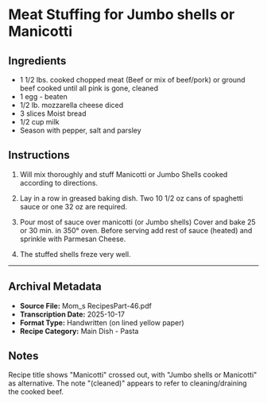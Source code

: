 # Meat Stuffing for Jumbo shells or Manicotti

## Ingredients

- 1 1/2 lbs. cooked chopped meat (Beef or mix of beef/pork) or ground beef cooked until all pink is gone, cleaned
- 1 egg - beaten
- 1/2 lb. mozzarella cheese diced
- 3 slices Moist bread
- 1/2 cup milk
- Season with pepper, salt and parsley

## Instructions

1. Will mix thoroughly and stuff Manicotti or Jumbo Shells cooked according to directions.

2. Lay in a row in greased baking dish. Two 10 1/2 oz cans of spaghetti sauce or one 32 oz are required.

3. Pour most of sauce over manicotti (or Jumbo shells) Cover and bake 25 or 30 min. in 350° oven. Before serving add rest of sauce (heated) and sprinkle with Parmesan Cheese.

4. The stuffed shells freze very well.

---

## Archival Metadata

- **Source File:** Mom_s RecipesPart-46.pdf
- **Transcription Date:** 2025-10-17
- **Format Type:** Handwritten (on lined yellow paper)
- **Recipe Category:** Main Dish - Pasta

## Notes

Recipe title shows "Manicotti" crossed out, with "Jumbo shells or Manicotti" as alternative. The note "(cleaned)" appears to refer to cleaning/draining the cooked beef.
